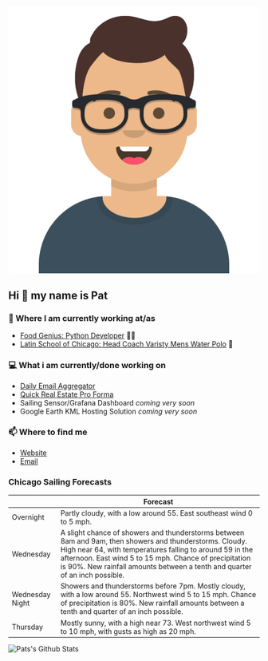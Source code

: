 [![Social banner for p-j-falconer](https://raw.githubusercontent.com/P-J-FALCONER/P-J-FALCONER/master/assets/avataaars.svg)](https://patfalconer.com/)
## Hi :wave: my name is Pat

### 💼 Where I am currently working at/as
- [Food Genius: Python Developer](https://getfoodgenius.com/) 🍔🐍
- [Latin School of Chicago: Head Coach Varisty Mens Water Polo](https://www.latinschool.org/) 🤽


### 💻 What i am currently/done working on
 - [Daily Email Aggregator](https://github.com/P-J-FALCONER/dott_daily_mail)
 - [Quick Real Estate Pro Forma](https://github.com/P-J-FALCONER/henry)
 - Sailing Sensor/Grafana Dashboard *coming very soon*
 - Google Earth KML Hosting Solution *coming very soon*

### 📫 Where to find me
 - [Website](https://patfalconer.com/)
 - [Email](mailto:patrick.j.falconer@gmail.com)


### Chicago Sailing Forecasts
|   | Forecast  |
|---|---|
| Overnight | Partly cloudy, with a low around 55. East southeast wind 0 to 5 mph. |
| Wednesday | A slight chance of showers and thunderstorms between 8am and 9am, then showers and thunderstorms. Cloudy. High near 64, with temperatures falling to around 59 in the afternoon. East wind 5 to 15 mph. Chance of precipitation is 90%. New rainfall amounts between a tenth and quarter of an inch possible. |
| Wednesday Night | Showers and thunderstorms before 7pm. Mostly cloudy, with a low around 55. Northwest wind 5 to 15 mph. Chance of precipitation is 80%. New rainfall amounts between a tenth and quarter of an inch possible. |
| Thursday | Mostly sunny, with a high near 73. West northwest wind 5 to 10 mph, with gusts as high as 20 mph. |

![Pats's Github Stats](https://github-readme-stats.vercel.app/api?username=p-j-falconer&show_icons=true&theme=radical)
